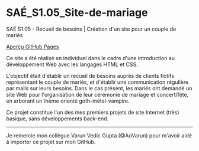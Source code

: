 # SAÉ_S1.05_Site-de-mariage
SAÉ S1.05 - Recueil de besoins | Création d'un site pour un couple de mariés 

<a href="https://alexandre-huynh.github.io/SAE_S1.05_Site-de-mariage" title="Aperçu GitHub Pages" target="_blank">Aperçu GitHub Pages</a>

Ce site a été réalisé en individuel dans le cadre d'une introduction au développement Web avec les langages HTML et CSS.

L'objectif était d'établir un recueil de besoins auprès de clients fictifs représentant le couple de mariés, et d'établir une communication régulière par mails sur leurs besoins. 
Dans le cas présent, les mariés ont demandé un site Web pour l'organisation de leur cérémonie de mariage et concert/fête, en arborant un thème orienté goth-métal-vampire.

Ce projet constitue l'un des mes premiers projets de site Internet (très) basique, sans développements back-end.

---
Je remercie mon collègue Varun Vedic Gupta (@AoVarun) pour m'avoir aidé à importer ce projet sur mon GitHub.

